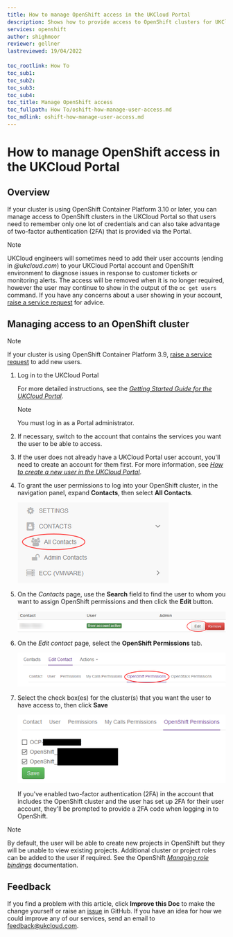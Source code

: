 ```yaml
---
title: How to manage OpenShift access in the UKCloud Portal
description: Shows how to provide access to OpenShift clusters for UKCloud Portal users so that they can benefit from two-factor authentication (2FA)
services: openshift
author: shighmoor
reviewer: gellner
lastreviewed: 19/04/2022

toc_rootlink: How To
toc_sub1:
toc_sub2:
toc_sub3:
toc_sub4:
toc_title: Manage OpenShift access
toc_fullpath: How To/oshift-how-manage-user-access.md
toc_mdlink: oshift-how-manage-user-access.md
---
```


# How to manage OpenShift access in the UKCloud Portal

## Overview

If your cluster is using OpenShift Container Platform 3.10 or later, you can manage access to OpenShift clusters in the UKCloud Portal so that users need to remember only one lot of credentials and can also take advantage of two-factor authentication (2FA) that is provided via the Portal.

> [!NOTE]
> UKCloud engineers will sometimes need to add their user accounts (ending in *@ukcloud.com*) to your UKCloud Portal account and OpenShift environment to diagnose issues in response to customer tickets or monitoring alerts. The access will be removed when it is no longer required, however the user may continue to show in the output of the `oc get users` command. If you have any concerns about a user showing in your account, [raise a service request](../portal/ptl-how-use-my-calls.md) for advice.

## Managing access to an OpenShift cluster

> [!NOTE]
> If your cluster is using OpenShift Container Platform 3.9, [raise a service request](../portal/ptl-how-use-my-calls.md) to add new users.

1. Log in to the UKCloud Portal

    For more detailed instructions, see the [*Getting Started Guide for the UKCloud Portal*](../portal/ptl-gs.md).

    > [!NOTE]
    > You must log in as a Portal administrator.

2. If necessary, switch to the account that contains the services you want the user to be able to access.

3. If the user does not already have a UKCloud Portal user account, you'll need to create an account for them first. For more information, see [*How to create a new user in the UKCloud Portal*](../portal/ptl-how-create-users.md).

4. To grant the user permissions to log into your OpenShift cluster, in the navigation panel, expand **Contacts**, then select **All Contacts**.

    ![All Contacts menu option in UKCloud Portal](images/ptl-menu-all-contacts.png)

5. On the *Contacts* page, use the **Search** field to find the user to whom you want to assign OpenShift permissions and then click the **Edit** button.

    ![Edit button for Portal contact](images/ptl-contacts-btn-edit.png)

6. On the *Edit contact* page, select the **OpenShift Permissions** tab.

    ![OpenShift permissions tab for Portal contact](images/ptl-contacts-tab-oshift-permissions.png)

7. Select the check box(es) for the cluster(s) that you want the user to have access to, then click **Save**

    ![OpenShift permissions checkboxes](images/ptl-oshift-permissions-checkboxes.png)

    If you've enabled two-factor authentication (2FA) in the account that includes the OpenShift cluster and the user has set up 2FA for their user account, they'll be prompted to provide a 2FA code when logging in to OpenShift.

> [!NOTE]
> By default, the user will be able to create new projects in OpenShift but they will be unable to view existing projects. Additional cluster or project roles can be added to the user if required. See the OpenShift [*Managing role bindings*](https://docs.openshift.com/container-platform/3.11/admin_guide/manage_rbac.html#managing-role-bindings) documentation.

## Feedback

If you find a problem with this article, click **Improve this Doc** to make the change yourself or raise an [issue](https://github.com/UKCloud/documentation/issues) in GitHub. If you have an idea for how we could improve any of our services, send an email to <feedback@ukcloud.com>.
